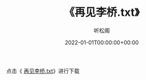 ﻿---
title:  《再见李桥.txt》
date:   2022-01-01T00:00:00+00:00
author: 听松阁
layout: post
permalink: /再见李桥/
categories: 小说
tags: [小说]
---

点击《 [再见李桥.txt](http://img.660000.xyz/bookstukust/book/bntxt/10/再见李桥.txt)》进行下载